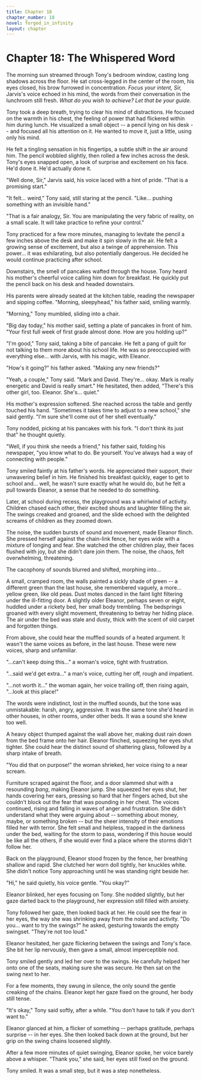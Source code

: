 ```yaml
---
title: Chapter 18
chapter_number: 18
novel: forged_in_infinity
layout: chapter
---
```


# **Chapter 18: The Whispered Word**

The morning sun streamed through Tony's bedroom window, casting long
shadows across the floor. He sat cross-legged in the center of the room,
his eyes closed, his brow furrowed in concentration. *Focus your intent,
Sir,* Jarvis's voice echoed in his mind, the words from their
conversation in the lunchroom still fresh. *What do you wish to achieve?
Let that be your guide.*

Tony took a deep breath, trying to clear his mind of distractions. He
focused on the warmth in his chest, the feeling of power that had
flickered within him during lunch. He visualized a small object -- a
pencil lying on his desk -- and focused all his attention on it. He
wanted to move it, just a little, using only his mind.

He felt a tingling sensation in his fingertips, a subtle shift in the
air around him. The pencil wobbled slightly, then rolled a few inches
across the desk. Tony's eyes snapped open, a look of surprise and
excitement on his face. He'd done it. He'd actually done it.

"Well done, Sir," Jarvis said, his voice laced with a hint of pride.
"That is a promising start."

"It felt... weird," Tony said, still staring at the pencil. "Like...
pushing something with an invisible hand."

"That is a fair analogy, Sir. You are manipulating the very fabric of
reality, on a small scale. It will take practice to refine your
control."

Tony practiced for a few more minutes, managing to levitate the pencil a
few inches above the desk and make it spin slowly in the air. He felt a
growing sense of excitement, but also a twinge of apprehension. This
power... it was exhilarating, but also potentially dangerous. He decided
he would continue practicing after school.

Downstairs, the smell of pancakes wafted through the house. Tony heard
his mother's cheerful voice calling him down for breakfast. He quickly
put the pencil back on his desk and headed downstairs.

His parents were already seated at the kitchen table, reading the
newspaper and sipping coffee. "Morning, sleepyhead," his father said,
smiling warmly.

"Morning," Tony mumbled, sliding into a chair.

"Big day today," his mother said, setting a plate of pancakes in front
of him. "Your first full week of first grade almost done. How are you
holding up?"

"I'm good," Tony said, taking a bite of pancake. He felt a pang of guilt
for not talking to them more about his school life. He was so
preoccupied with everything else... with Jarvis, with his magic, with
Eleanor.

"How's it going?" his father asked. "Making any new friends?"

"Yeah, a couple," Tony said. "Mark and David. They're... okay. Mark is
really energetic and David is really smart." He hesitated, then added,
"There's this other girl, too. Eleanor. She's... quiet."

His mother's expression softened. She reached across the table and
gently touched his hand. "Sometimes it takes time to adjust to a new
school," she said gently. "I'm sure she'll come out of her shell
eventually."

Tony nodded, picking at his pancakes with his fork. "I don\'t think its
just that" he thought quietly.

"Well, if you think she needs a friend," his father said, folding his
newspaper, "you know what to do. Be yourself. You've always had a way of
connecting with people."

Tony smiled faintly at his father's words. He appreciated their support,
their unwavering belief in him. He finished his breakfast quickly, eager
to get to school and... well, he wasn\'t sure exactly what he would do,
but he felt a pull towards Eleanor, a sense that he needed to do
something.

Later, at school during recess, the playground was a whirlwind of
activity. Children chased each other, their excited shouts and laughter
filling the air. The swings creaked and groaned, and the slide echoed
with the delighted screams of children as they zoomed down.

The noise, the sudden bursts of sound and movement, made Eleanor flinch.
She pressed herself against the chain-link fence, her eyes wide with a
mixture of longing and fear. She watched the other children play, their
faces flushed with joy, but she didn\'t dare join them. The noise, the
chaos, felt overwhelming, threatening.

The cacophony of sounds blurred and shifted, morphing into...

A small, cramped room, the walls painted a sickly shade of green -- a
different green than the last house, she remembered vaguely, a more...
yellow green, like old peas. Dust motes danced in the faint light
filtering under the ill-fitting door. A slightly older Eleanor, perhaps
seven or eight, huddled under a rickety bed, her small body trembling.
The bedsprings groaned with every slight movement, threatening to betray
her hiding place. The air under the bed was stale and dusty, thick with
the scent of old carpet and forgotten things.

From above, she could hear the muffled sounds of a heated argument. It
wasn't the same voices as before, in the last house. These were new
voices, sharp and unfamiliar.

"...can't keep doing this..." a woman's voice, tight with frustration.

"...said we'd get extra..." a man's voice, cutting her off, rough and
impatient.

"...not worth it..." the woman again, her voice trailing off, then
rising again, "...look at this place!"

The words were indistinct, lost in the muffled sounds, but the tone was
unmistakable: harsh, angry, aggressive. It was the same tone she'd heard
in other houses, in other rooms, under other beds. It was a sound she
knew too well.

A heavy object thumped against the wall above her, making dust rain down
from the bed frame onto her hair. Eleanor flinched, squeezing her eyes
shut tighter. She could hear the distinct sound of shattering glass,
followed by a sharp intake of breath.

"You did that on purpose!" the woman shrieked, her voice rising to a
near scream.

Furniture scraped against the floor, and a door slammed shut with a
resounding *bang*, making Eleanor jump. She squeezed her eyes shut, her
hands covering her ears, pressing so hard that her fingers ached, but
she couldn\'t block out the fear that was pounding in her chest. The
voices continued, rising and falling in waves of anger and frustration.
She didn\'t understand what they were arguing about -- something about
money, maybe, or something broken -- but the sheer intensity of their
emotions filled her with terror. She felt small and helpless, trapped in
the darkness under the bed, waiting for the storm to pass, wondering if
this house would be like all the others, if she would ever find a place
where the storms didn\'t follow her.

Back on the playground, Eleanor stood frozen by the fence, her breathing
shallow and rapid. She clutched her worn doll tightly, her knuckles
white. She didn\'t notice Tony approaching until he was standing right
beside her.

"Hi," he said quietly, his voice gentle. "You okay?"

Eleanor blinked, her eyes focusing on Tony. She nodded slightly, but her
gaze darted back to the playground, her expression still filled with
anxiety.

Tony followed her gaze, then looked back at her. He could see the fear
in her eyes, the way she was shrinking away from the noise and activity.
"Do you... want to try the swings?" he asked, gesturing towards the
empty swingset. "They're not too loud."

Eleanor hesitated, her gaze flickering between the swings and Tony's
face. She bit her lip nervously, then gave a small, almost imperceptible
nod.

Tony smiled gently and led her over to the swings. He carefully helped
her onto one of the seats, making sure she was secure. He then sat on
the swing next to her.

For a few moments, they swung in silence, the only sound the gentle
creaking of the chains. Eleanor kept her gaze fixed on the ground, her
body still tense.

"It's okay," Tony said softly, after a while. "You don't have to talk if
you don't want to."

Eleanor glanced at him, a flicker of something -- perhaps gratitude,
perhaps surprise -- in her eyes. She then looked back down at the
ground, but her grip on the swing chains loosened slightly.

After a few more minutes of quiet swinging, Eleanor spoke, her voice
barely above a whisper. "Thank you," she said, her eyes still fixed on
the ground.

Tony smiled. It was a small step, but it was a step nonetheless.

